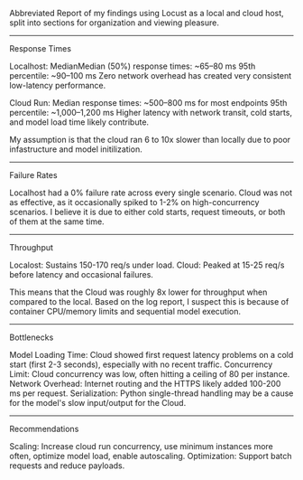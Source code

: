Abbreviated Report of my findings using Locust as a local and cloud host, split into sections for organization and viewing pleasure.

-----
Response Times

Localhost:
MedianMedian (50%) response times: ~65–80 ms
95th percentile: ~90–100 ms
Zero network overhead has created very consistent low-latency performance.

Cloud Run:
Median response times: ~500–800 ms for most endpoints
95th percentile: ~1,000–1,200 ms
Higher latency with network transit, cold starts, and model load time likely contribute.

My assumption is that the cloud ran 6 to 10x slower than locally due to poor infastructure and model initilization.

-----
Failure Rates

Localhost had a 0% failure rate across every single scenario.
Cloud was not as effective, as it occasionally spiked to 1-2% on high-concurrency scenarios. I believe it is due to either cold starts, request timeouts, or both of them at the same time.

-----
Throughput

Localost: Sustains 150-170 req/s under load.
Cloud: Peaked at 15-25 req/s before latency and occasional failures.

This means that the Cloud was roughly 8x lower for throughput when compared to the local. Based on the log report, I suspect this is because of container CPU/memory limits and sequential model execution.

-----
Bottlenecks

Model Loading Time: Cloud showed first request latency problems on a cold start (first 2-3 seconds), especially with no recent traffic.
Concurrency Limit: Cloud concurrency was low, often hitting a ceiling of 80 per instance.
Network Overhead: Internet routing and the HTTPS likely added 100-200 ms per request.
Serialization: Python single-thread handling may be a cause for the model's slow input/output for the Cloud.

-----
Recommendations

Scaling: Increase cloud run concurrency, use minimum instances more often, optimize model load, enable autoscaling.
Optimization: Support batch requests and reduce payloads.
